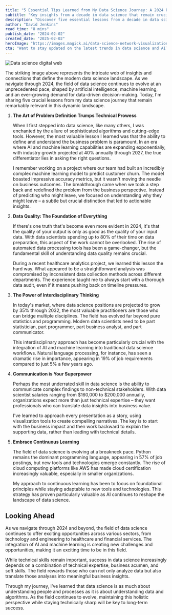 ```yaml
---
title: "5 Essential Tips Learned from My Data Science Journey: A 2024 Perspective"
subtitle: "Key insights from a decade in data science that remain crucial in 2024"
description: "Discover five essential lessons from a decade in data science that remain crucial in 2024. From the importance of problem definition to the power of communication, these insights will help you navigate the evolving landscape of data science and AI."
author: "David Jenkins"
read_time: "8 mins"
publish_date: "2024-02-02"
created_date: "2025-02-02"
heroImage: "https://images.magick.ai/data-science-network-visualization.jpg"
cta: "Want to stay updated on the latest trends in data science and AI? Follow us on LinkedIn for exclusive insights, industry updates, and expert perspectives that will help you stay ahead in your data science journey."
---
```


![Data science digital web](https://i.magick.ai/PIXE/1738522052368_magick_img.webp)

The striking image above represents the intricate web of insights and connections that define the modern data science landscape. As we navigate through 2024, the field of data science continues to evolve at an unprecedented pace, shaped by artificial intelligence, machine learning, and an ever-growing demand for data-driven decision-making. Today, I'm sharing five crucial lessons from my data science journey that remain remarkably relevant in this dynamic landscape.

1. **The Art of Problem Definition Trumps Technical Prowess**

   When I first stepped into data science, like many others, I was enchanted by the allure of sophisticated algorithms and cutting-edge tools. However, the most valuable lesson I learned was that the ability to define and understand the business problem is paramount. In an era where AI and machine learning capabilities are expanding exponentially, with industry growth projected at 40% annually through 2027, the true differentiator lies in asking the right questions.

   I remember working on a project where our team had built an incredibly complex machine learning model to predict customer churn. The model boasted impressive accuracy metrics, but it wasn't moving the needle on business outcomes. The breakthrough came when we took a step back and redefined the problem from the business perspective. Instead of predicting who might leave, we focused on understanding why they might leave – a subtle but crucial distinction that led to actionable insights.

2. **Data Quality: The Foundation of Everything**

   If there's one truth that's become even more evident in 2024, it's that the quality of your output is only as good as the quality of your input data. With data scientists spending up to 80% of their time on data preparation, this aspect of the work cannot be overlooked. The rise of automated data processing tools has been a game-changer, but the fundamental skill of understanding data quality remains crucial.

   During a recent healthcare analytics project, we learned this lesson the hard way. What appeared to be a straightforward analysis was compromised by inconsistent data collection methods across different departments. The experience taught me to always start with a thorough data audit, even if it means pushing back on timeline pressures.

3. **The Power of Interdisciplinary Thinking**

   In today's market, where data science positions are projected to grow by 35% through 2032, the most valuable practitioners are those who can bridge multiple disciplines. The field has evolved far beyond pure statistics and programming. Modern data scientists need to be part statistician, part programmer, part business analyst, and part communicator.

   This interdisciplinary approach has become particularly crucial with the integration of AI and machine learning into traditional data science workflows. Natural language processing, for instance, has seen a dramatic rise in importance, appearing in 19% of job requirements compared to just 5% a few years ago.

4. **Communication is Your Superpower**

   Perhaps the most underrated skill in data science is the ability to communicate complex findings to non-technical stakeholders. With data scientist salaries ranging from $160,000 to $200,000 annually, organizations expect more than just technical expertise – they want professionals who can translate data insights into business value.

   I've learned to approach every presentation as a story, using visualization tools to create compelling narratives. The key is to start with the business impact and then work backward to explain the supporting data, rather than leading with technical details.

5. **Embrace Continuous Learning**

   The field of data science is evolving at a breakneck pace. Python remains the dominant programming language, appearing in 57% of job postings, but new tools and technologies emerge constantly. The rise of cloud computing platforms like AWS has made cloud certification increasingly valuable, especially in smaller organizations.

   My approach to continuous learning has been to focus on foundational principles while staying adaptable to new tools and technologies. This strategy has proven particularly valuable as AI continues to reshape the landscape of data science.

## Looking Ahead

As we navigate through 2024 and beyond, the field of data science continues to offer exciting opportunities across various sectors, from technology and engineering to healthcare and financial services. The integration of AI and machine learning is creating new challenges and opportunities, making it an exciting time to be in this field.

While technical skills remain important, success in data science increasingly depends on a combination of technical expertise, business acumen, and soft skills. The field rewards those who can not only analyze data but also translate those analyses into meaningful business insights.

Through my journey, I've learned that data science is as much about understanding people and processes as it is about understanding data and algorithms. As the field continues to evolve, maintaining this holistic perspective while staying technically sharp will be key to long-term success.